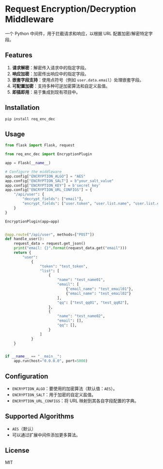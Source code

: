 # Request Encryption/Decryption Middleware

一个 Python 中间件，用于拦截请求和响应，以根据 URL 配置加密/解密特定字段。

## Features

1. **请求解密**：解密传入请求中的指定字段。
2. **响应加密**：加密传出响应中的指定字段。
3. **嵌套字段支持**：使用点符号（例如 `user.data.email`）处理嵌套字段。
4. **可配置加密**：支持多种可逆加密算法和自定义盐值。
5. **即插即用**：易于集成到现有项目中。

## Installation

```bash
pip install req_enc_dec
```

## Usage

```python
from flask import Flask, request

from req_enc_dec import EncryptionPlugin

app = Flask(__name__)

# Configure the middleware
app.config["ENCRYPTION_ALGO"] = "AES"
app.config["ENCRYPTION_SALT"] = b"your_salt_value"
app.config["ENCRYPTION_KEY"] = b'secret_key'
app.config["ENCRYPTION_URL_CONFIGS"] = {
    "/api/user": {
        "decrypt_fields": ["email"],
        "encrypt_fields": ["user.token", "user.list.name", "user.list.email.email_name", "user.list.qq"]
    }
}

EncryptionPlugin(app=app)


@app.route("/api/user", methods=["POST"])
def handle_user():
    request_data = request.get_json()
    print("email: {}".format(request_data.get("email")))
    return {
        "user":
            {
                "token": "test_token",
                "list": [
                    {
                        "name": "test_name01",
                        "email": [
                            {"email_name": "test_email01"},
                            {"email_name": "test_email02"}
                        ],
                        "qq": ["test_qq01", "test_qq02"],
                    },
                    {
                        "name": "test_name02",
                        "email": [],
                        "qq": [],
                    }
                ]
            }
    }


if __name__ == "__main__":
    app.run(host="0.0.0.0", port=5000)

```

## Configuration
- `ENCRYPTION_ALGO`：要使用的加密算法（默认值：`AES`）。
- `ENCRYPTION_SALT`：用于加密的自定义盐值。
- `ENCRYPTION_URL_CONFIGS`：将 URL 映射到其各自字段配置的字典。
## Supported Algorithms

- `AES`（默认）
- 可以通过扩展中间件添加更多算法。

## License

MIT